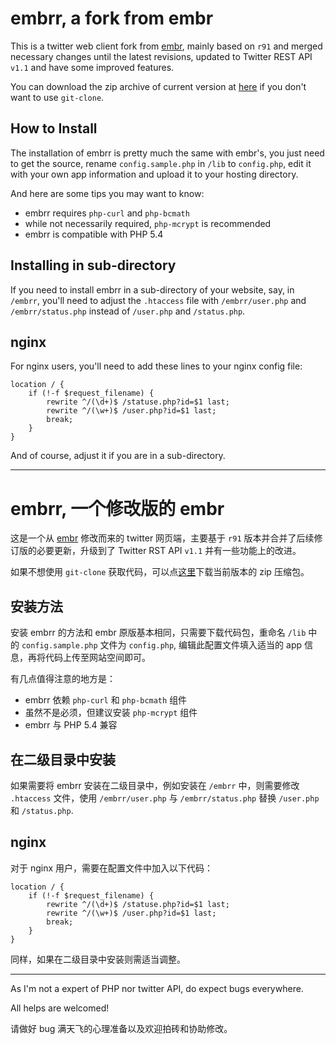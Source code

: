 embrr, a fork from embr
========
This is a twitter web client fork from [embr](https://code.google.com/p/embr/), mainly based on `r91` and merged necessary changes until the latest revisions, updated to Twitter REST API `v1.1` and have some improved features.

You can download the zip archive of current version at [here](https://github.com/AstroProfundis/embrr/zipball/master) if you don't want to use `git-clone`.

How to Install
--------
The installation of embrr is pretty much the same with embr's, you just need to get the source, rename `config.sample.php` in `/lib` to `config.php`, edit it with your own app information and upload it to your hosting directory.

And here are some tips you may want to know:

 * embrr requires `php-curl` and `php-bcmath`
 * while not necessarily required, `php-mcrypt` is recommended
 * embrr is compatible with PHP 5.4

Installing in sub-directory
--------
If you need to install embrr in a sub-directory of your website, say, in `/embrr`, you'll need to adjust the `.htaccess` file with `/embrr/user.php` and `/embrr/status.php` instead of `/user.php` and `/status.php`.

nginx
--------
For nginx users, you'll need to add these lines to your nginx config file:

    location / {
        if (!-f $request_filename) {
            rewrite ^/(\d+)$ /statuse.php?id=$1 last;
            rewrite ^/(\w+)$ /user.php?id=$1 last;
            break;
        }
    }
And of course, adjust it if you are in a sub-directory.

----

embrr, 一个修改版的 embr
========

这是一个从 [embr](https://code.google.com/p/embr/) 修改而来的 twitter 网页端，主要基于 `r91` 版本并合并了后续修订版的必要更新，升级到了 Twitter RST API `v1.1` 并有一些功能上的改进。

如果不想使用 `git-clone` 获取代码，可以点[这里](https://github.com/AstroProfundis/embrr/zipball/master)下载当前版本的 zip 压缩包。

安装方法
--------
安装 embrr 的方法和 embr 原版基本相同，只需要下载代码包，重命名 `/lib` 中的 `config.sample.php` 文件为 `config.php`, 编辑此配置文件填入适当的 app 信息，再将代码上传至网站空间即可。

有几点值得注意的地方是：

 * embrr 依赖 `php-curl` 和 `php-bcmath` 组件
 * 虽然不是必须，但建议安装 `php-mcrypt` 组件
 * embrr 与 PHP 5.4 兼容

在二级目录中安装
--------
如果需要将 embrr 安装在二级目录中，例如安装在 `/embrr` 中，则需要修改 `.htaccess` 文件，使用 `/embrr/user.php` 与 `/embrr/status.php` 替换 `/user.php` 和 `/status.php`.

nginx
--------
对于 nginx 用户，需要在配置文件中加入以下代码：

    location / {
        if (!-f $request_filename) {
            rewrite ^/(\d+)$ /statuse.php?id=$1 last;
            rewrite ^/(\w+)$ /user.php?id=$1 last;
            break;
        }
    }
同样，如果在二级目录中安装则需适当调整。

----
As I'm not a expert of PHP nor twitter API, do expect bugs everywhere.

All helps are welcomed!

请做好 bug 满天飞的心理准备以及欢迎拍砖和协助修改。
